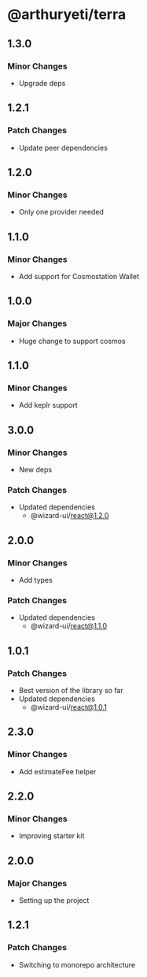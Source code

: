 # @arthuryeti/terra

## 1.3.0

### Minor Changes

- Upgrade deps

## 1.2.1

### Patch Changes

- Update peer dependencies

## 1.2.0

### Minor Changes

- Only one provider needed

## 1.1.0

### Minor Changes

- Add support for Cosmostation Wallet

## 1.0.0

### Major Changes

- Huge change to support cosmos

## 1.1.0

### Minor Changes

- Add keplr support

## 3.0.0

### Minor Changes

- New deps

### Patch Changes

- Updated dependencies
  - @wizard-ui/react@1.2.0

## 2.0.0

### Minor Changes

- Add types

### Patch Changes

- Updated dependencies
  - @wizard-ui/react@1.1.0

## 1.0.1

### Patch Changes

- Best version of the library so far
- Updated dependencies
  - @wizard-ui/react@1.0.1

## 2.3.0

### Minor Changes

- Add estimateFee helper

## 2.2.0

### Minor Changes

- Improving starter kit

## 2.0.0

### Major Changes

- Setting up the project

## 1.2.1

### Patch Changes

- Switching to monorepo architecture
